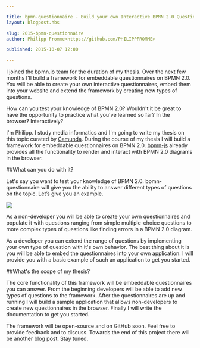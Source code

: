 ```yaml
---

title: bpmn-questionnaire - Build your own Interactive BPMN 2.0 Questionnaires 
layout: blogpost.hbs

slug: 2015-bpmn-questionnaire
author: Philipp Fromme<https://github.com/PHILIPPFROMME>

published: 2015-10-07 12:00

---
```


<p class="introduction">
  I joined the bpmn.io team for the duration of my thesis. Over the next few months I'll build a framework for embeddable questionnaires on BPMN 2.0. You will be able to create your own interactive questionnaires, embed them into your website and extend the framework by creating new types of questions. 
</p>

<!-- continue -->


How can you test your knowledge of BPMN 2.0? Wouldn't it be great to have the opportunity to practice what you've learned so far? In the browser? Interactively? 

I'm Philipp. I study media informatics and I'm going to write my thesis on this topic curated by [Camunda](https://www.camunda.com). During the course of my thesis I will build a framework for embeddable questionnaires on BPMN 2.0. [bpmn-js](https://github.com/bpmn-io/bpmn-js) already provides all the functionality to render and interact with BPMN 2.0 diagrams in the browser.

##What can you do with it? 

Let's say you want to test your knowledge of BPMN 2.0. bpmn-questionnaire will give you the ability to answer different types of questions on the topic. Let’s give you an example.


<div class="figure">
  <a href="http://demo.bpmn.io/new">
    <img          src="{{ assets }}/attachments/blog/2015/011-question.png">
  </a>
</div>

As a non-developer you will be able to create your own questionnaires and populate it with questions ranging from simple multiple-choice questions to more complex types of questions like finding errors in a BPMN 2.0 diagram. 

As a developer you can extend the range of questions by implementing your own type of question with it's own behavior. The best thing about it is you will be able to embed the questionnaires into your own application. I will provide you with a basic example of such an application to get you started.

##What's the scope of my thesis?

The core functionality of this framework will be embeddable questionnaires you can answer. From the beginning developers will be able to add new types of questions to the framework. After the questionnaires are up and running I will build a sample application that allows non-developers to create new questionnaires in the browser. Finally I will write the documentation to get you started.

The framework will be open-source and on GitHub soon. Feel free to provide feedback and to discuss. Towards the end of this project there will be another blog post. Stay tuned.